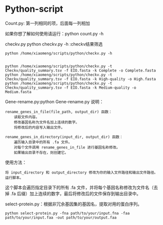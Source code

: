 # Python-script
Count.py: 第一列相同的项，后面每一列相加

如果你想了解如何使用请运行：python count.py -h


checkv.py 
python checkv.py -h :checkv结果筛选
~~~
python /home/xiaomeng/scripts/python/checkv.py -h


python /home/xiaomeng/scripts/python/checkv.py -t Checkv/quality_summary.tsv -f EIO.fasta -k Complete -o Complete.fasta
python /home/xiaomeng/scripts/python/checkv.py -t Checkv/quality_summary.tsv -f EIO.fasta -k High-quality -o High.fasta
python /home/xiaomeng/scripts/python/checkv.py -t Checkv/quality_summary.tsv -f EIO.fasta -k Medium-quality -o Medium.fasta
~~~

Gene-rename.py:python Gene-rename.py
说明：

    rename_genes_in_file(file_path, output_dir) 函数：
        读取文件内容。
        修改基因名称为文件名加上连续的数字。
        将修改后的内容写入输出文件。

    rename_genes_in_directory(input_dir, output_dir) 函数：
        遍历输入目录中的所有 .fa 文件。
        对每个文件调用 rename_genes_in_file 进行基因名称修改。
        如果输出目录不存在，则创建它。

使用方法：

    将 input_directory 和 output_directory 修改为你的输入文件路径和输出文件路径。
    运行脚本。

这个脚本会遍历指定目录下的所有 .fa 文件，并将每个基因名称修改为文件名（去掉 .fa 后缀）加上连续的数字，最后将修改后的文件保存到输出目录中。



select-protein.py：根据非冗余基因集的基因名，提取对用的蛋白序列。

~~~
python select-protein.py -fna path/to/your/input.fna -faa path/to/your/input.faa -out path/to/your/output.faa
~~~







